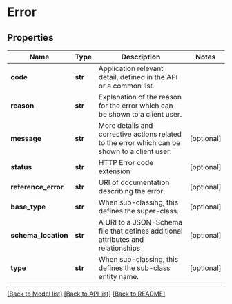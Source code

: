 # Error

## Properties
Name | Type | Description | Notes
------------ | ------------- | ------------- | -------------
**code** | **str** | Application relevant detail, defined in the API or a common list. | 
**reason** | **str** | Explanation of the reason for the error which can be shown to a client user. | 
**message** | **str** | More details and corrective actions related to the error which can be shown to a client user. | [optional] 
**status** | **str** | HTTP Error code extension | [optional] 
**reference_error** | **str** | URI of documentation describing the error. | [optional] 
**base_type** | **str** | When sub-classing, this defines the super-class. | [optional] 
**schema_location** | **str** | A URI to a JSON-Schema file that defines additional attributes and relationships | [optional] 
**type** | **str** | When sub-classing, this defines the sub-class entity name. | [optional] 

[[Back to Model list]](../README.md#documentation-for-models) [[Back to API list]](../README.md#documentation-for-api-endpoints) [[Back to README]](../README.md)


